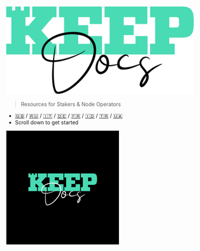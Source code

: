 ![Keep_Brand_Web-portada](assets/images/KeepDocsMain.png)

> Resources for Stakers & Node Operators 

- [:uk:](https://keepdocs.github.io/) / [:ru:](https://keepdocs.github.io/KeepDocsRussia/) / [:it:](https://keepdocs.github.io/KeepDocsItalia/) / [:de:](https://keepdocs.github.io/KeepDocsGerman/) / [:fr:](https://keepdocs.github.io/KeepDocsFrance/) / [:indonesia:](https://keepdocs.github.io/KeepDocsIndonesia/) / [:tr:](https://keepdocs.github.io/KeepDocsTurkish/) / [:ukraine:](https://keepdocs.github.io/KeepDocsUkraine/)
- Scroll down to get started


![Back](assets/images/KeepDocsSide.jpg)
